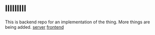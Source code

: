 # llIlIlIIl
This is backend repo for an implementation of the thing. More things are being added.
[server](https://the0thing.herokuapp.com)
[frontend](https://github.com/Zacchaeus14/thething-frontend-build)
